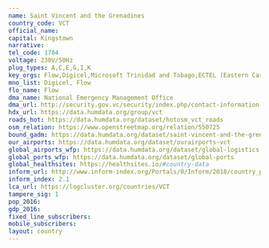 ```yaml
---
name: Saint Vincent and the Grenadines
country_code: VCT
official_name:
capital: Kingstown
narrative:
tel_code: 1784
voltage: 230V/50Hz
plug_types: A,C,E,G,I,K
key_orgs: Flow,Digicel,Microsoft Trinidad and Tobago,ECTEL (Eastern Caribbean Telecommunications Authority),CARCIP,SVGIX
mno_list: Digicel, Flow
flo_name: Flow 
dma_name: National Emergency Management Office
dma_url: http://security.gov.vc/security/index.php/contact-information-sp-470373432
hdx_url: https://data.humdata.org/group/vct
roads_hot: https://data.humdata.org/dataset/hotosm_vct_roads
osm_relation: https://www.openstreetmap.org/relation/550725
bound_gadm: https://data.humdata.org/dataset/saint-vincent-and-the-grenadines-administrative-level-0-country-and-1-parish-boundaries
our_airports: https://data.humdata.org/dataset/ourairports-vct
global_airports_wfp: https://data.humdata.org/dataset/global-logistics
global_ports_wfp: https://data.humdata.org/dataset/global-ports
global_healthsites: https://healthsites.io/#country-data
inform_url: http://www.inform-index.org/Portals/0/Inform/2018/country_profiles/VCT.pdf
inform_index: 2.1
lca_url: https://logcluster.org/countries/VCT
tampere_sig: 1
pop_2016:
gdp_2016:
fixed_line_subscribers:
mobile_subscribers:
layout: country
---
```

